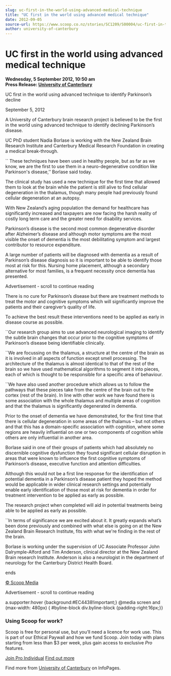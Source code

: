 ```yaml
---
slug: uc-first-in-the-world-using-advanced-medical-technique
title: "UC first in the world using advanced medical technique"
date: 2012-09-05
source-url: https://www.scoop.co.nz/stories/SC1209/S00004/uc-first-in-the-world-using-advanced-medical-technique.htm
author: university-of-canterbury
---
```

UC first in the world using advanced medical technique
======================================================

**Wednesday, 5 September 2012, 10:50 am**  
**Press Release: [University of Canterbury](https://info.scoop.co.nz/University_of_Canterbury)**

UC first in the world using advanced technique to identify Parkinson’s decline

September 5, 2012

A University of Canterbury brain research project is believed to be the first in the world using advanced technique to identify declining Parkinson’s disease.

UC PhD student Nadia Borlase is working with the New Zealand Brain Research Institute and Canterbury Medical Research Foundation in creating a medical break-through.

\`\` These techniques have been used in healthy people, but as far as we know, we are the first to use them in a neuro-degenerative condition like Parkinson's disease,’’ Borlase said today.

The clinical study has used a new technique for the first time that allowed them to look at the brain while the patient is still alive to find cellular degeneration in the thalamus, though many people had previously found cellular degeneration at an autopsy.

With New Zealand’s aging population the demand for healthcare has significantly increased and taxpayers are now facing the harsh reality of costly long term care and the greater need for disability services.

Parkinson’s disease is the second most common degenerative disorder after Alzheimer’s disease and although motor symptoms are the most visible the onset of dementia is the most debilitating symptom and largest contributor to resource expenditure.

A large number of patients will be diagnosed with dementia as a result of Parkinson’s disease diagnosis so it is important to be able to identify those most at risk for this. Nursing home placement, although a secondary alternative for most families, is a frequent necessity once dementia has presented.

Advertisement - scroll to continue reading





There is no cure for Parkinson’s disease but there are treatment methods to treat the motor and cognitive symptoms which will significantly improve the patients and their caregiver’s quality of life.

To achieve the best result these interventions need to be applied as early in disease course as possible.

\`\`Our research group aims to use advanced neurological imaging to identify the subtle brain changes that occur prior to the cognitive symptoms of Parkinson’s disease being identifiable clinically.

\`\`We are focussing on the thalamus, a structure at the centre of the brain as it is involved in all aspects of function except smell processing. The architecture of the thalamus is almost identical to that of the rest of the brain so we have used mathematical algorithms to segment it into pieces, each of which is thought to be responsible for a specific area of behaviour.

\`\`We have also used another procedure which allows us to follow the pathways that these pieces take from the centre of the brain out to the cortex (rest of the brain). In line with other work we have found there is some association with the whole thalamus and multiple areas of cognition and that the thalamus is significantly degenerated in dementia.

Prior to the onset of dementia we have demonstrated, for the first time that there is cellular degeneration in some areas of the thalamus – but not others and that this has a domain-specific association with cognition, where some regions are heavily influential on one or two components of cognition while others are only influential in another area.

Borlase said in one of their groups of patients which had absolutely no discernible cognitive dysfunction they found significant cellular disruption in areas that were known to influence the first cognitive symptoms of Parkinson’s disease, executive function and attention difficulties.

Although this would not be a first line response for the identification of potential dementia in a Parkinson’s disease patient they hoped the method would be applicable in wider clinical research settings and potentially enable early identification of those most at risk for dementia in order for treatment intervention to be applied as early as possible.

The research project when completed will aid in potential treatments being able to be applied as early as possible.

\`\`In terms of significance we are excited about it. It greatly expands what’s been done previously and combined with what else is going on at the New Zealand Brain Research Institute, fits with what we're finding in the rest of the brain.

Borlase is working under the supervision of UC Associate Professor John Dalrymple-Alford and Tim Anderson, clinical director at the New Zealand Brain research Institute. Anderson is also a neurologist in the department of neurology for the Canterbury District Health Board.

ends

[© Scoop Media](http://www.scoop.co.nz/about/terms.html)  

Advertisement - scroll to continue reading



a.supporter:hover {background:#EC4438!important;} @media screen and (max-width: 480px) { #byline-block div.byline-block {padding-right:16px;}}

### Using Scoop for work?

Scoop is free for personal use, but you’ll need a licence for work use. This is part of our Ethical Paywall and how we fund Scoop. Join today with plans starting from less than $3 per week, plus gain access to exclusive _Pro_ features.  
  
[Join Pro Individual](https://pro.scoop.co.nz/Individual/?from=ProIn24) [Find out more](https://pro.scoop.co.nz/using-scoop-for-work/?from=ProIn24)

Find more from [University of Canterbury](https://info.scoop.co.nz/University_of_Canterbury) on InfoPages.